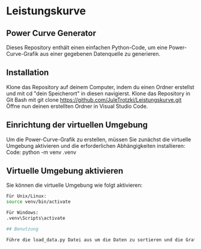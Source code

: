 # Leistungskurve

## Power Curve Generator

Dieses Repository enthält einen einfachen Python-Code, um eine Power-Curve-Grafik aus einer gegebenen Datenquelle zu generieren.

## Installation
Klone das Repository auf deinem Computer, indem du einen Ordner erstellst und mit cd "dein Speicherort" in diesen navigierst. 
Klone das Repository in Git Bash mit git clone https://github.com/JuleTrotzki/Leistungskurve.git
Öffne nun deinen erstellten Ordner in Visual Studio Code.

## Einrichtung der virtuellen Umgebung

Um die Power-Curve-Grafik zu erstellen, müssen Sie zunächst die virtuelle Umgebung aktivieren und die erforderlichen Abhängigkeiten installieren:
Code: python -m venv .venv

## Virtuelle Umgebung aktivieren

Sie können die virtuelle Umgebung wie folgt aktivieren:

```bash
Für Unix/Linux:
source venv/bin/activate

Für Windows:
.venv\Scripts\activate

## Benutzung

Führe die load_data.py Datei aus um die Daten zu sortieren und die Grafik zu erstellen: python load_data.py
